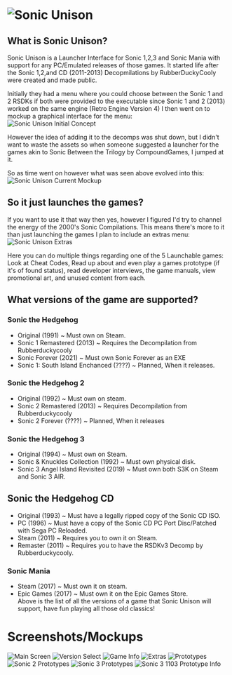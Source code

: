 # ![Sonic Unison](https://i.imgur.com/g4IOxwh.png)
## What is Sonic Unison?
Sonic Unison is a Launcher Interface for Sonic 1,2,3 and Sonic Mania with support for any PC/Emulated releases of those games. It started life after the  Sonic 1,2,and CD (2011-2013) Decopmilations by RubberDuckyCooly were created and made public. 

Initially they had a menu where you could choose between the Sonic 1 and 2 RSDKs if both were provided to the executable since Sonic 1 and 2 (2013) worked on the same engine (Retro Engine Version 4) I then went on to mockup a graphical interface for the menu:
<br>![Sonic Unison Initial Concept](https://cdn.discordapp.com/attachments/368250005292711957/803084738016313364/Game_Select_Menu.png)</br>

However the idea of adding it to the decomps was shut down, but I didn't want to waste the assets so when someone suggested a launcher for the games akin to Sonic Between the Trilogy by CompoundGames, I jumped at it.

So as time went on however what was seen above evolved into this:
<br>![Sonic Unison Current Mockup](https://cdn.discordapp.com/attachments/872338564241850398/872369792856772668/Game_Select.png)</br>

## So it just launches the games?
If you want to use it that way then yes, however I figured I'd try to channel the energy of the 2000's Sonic Compilations. This means there's more to it than just launching the games I plan to include an extras menu:
<br>![Sonic Unison Extras](https://cdn.discordapp.com/attachments/872338564241850398/872578561922449438/Extras.png)</br>

Here you can do multiple things regarding one of the 5 Launchable games: Look at Cheat Codes, Read up about and even play a games prototype (if it's of found status), read developer interviews, the game manuals, view promotional art, and unused content from each.

## What versions of the game are supported?

### Sonic the Hedgehog
- Original (1991) ~ Must own on Steam.
- Sonic 1 Remastered (2013) ~ Requires the Decompilation from Rubberduckycooly
- Sonic Forever (2021) ~ Must own Sonic Forever as an EXE
- Sonic 1: South Island Enchanced (????) ~ Planned, When it releases.

### Sonic the Hedgehog 2
- Original (1992) ~ Must own on steam.
- Sonic 2 Remastered (2013) ~ Requires Decompilation from Rubberduckycooly
- Sonic 2 Forever (????) ~ Planned, When it releases

### Sonic the Hedgehog 3
- Original (1994) ~ Must own on Steam.<br>
- Sonic & Knuckles Collection (1992) ~ Must own physical disk.<br>
- Sonic 3 Angel Island Revisited (2019) ~ Must own both S3K on Steam and Sonic 3 AIR.<br>

## Sonic the Hedgehog CD
- Original (1993) ~ Must have a legally ripped copy of the Sonic CD ISO.<br>
- PC (1996) ~ Must have a copy of the Sonic CD PC Port Disc/Patched with Sega PC Reloaded.<br>
- Steam (2011) ~ Requires you to own it on Steam.<br>
- Remaster (2011) ~ Requires you to have the RSDKv3 Decomp by Rubberduckycooly.<br>

### Sonic Mania
- Steam (2017) ~ Must own it on steam.<br>
- Epic Games (2017) ~ Must own it on the Epic Games Store.<br>
Above is the list of all the versions of a game that Sonic Unison will support, have fun playing all those old classics!

# Screenshots/Mockups
![Main Screen](https://cdn.discordapp.com/attachments/872338564241850398/872369792856772668/Game_Select.png)
![Version Select](https://cdn.discordapp.com/attachments/872338564241850398/872369880740024320/Version_Select.png)
![Game Info](https://cdn.discordapp.com/attachments/872338564241850398/872369487909883975/Info.png)
![Extras](https://cdn.discordapp.com/attachments/872338564241850398/872578561922449438/Extras.png)
![Prototypes](https://cdn.discordapp.com/attachments/872338564241850398/872369801283112980/Proto_Games_selection_screens.png)
![Sonic 2 Prototypes](https://cdn.discordapp.com/attachments/872338564241850398/872369813798940672/Sonic_2_Prototypes.png)
![Sonic 3 Prototypes](https://cdn.discordapp.com/attachments/872338564241850398/872369824989323304/Sonic_3_Prototypes.png)
![Sonic 3 1103 Prototype Info](https://cdn.discordapp.com/attachments/872338564241850398/872367228962631710/Sonic_3_1103_Info_Screens.png)
